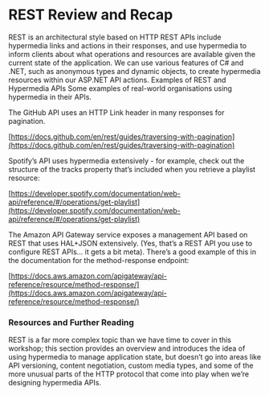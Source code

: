 # REST Review and Recap

REST is an architectural style based on HTTP
REST APIs include hypermedia links and actions in their responses, and use hypermedia to inform clients about what operations and resources are available given the current state of the application.
We can use various features of C# and .NET, such as anonymous types and dynamic objects, to create hypermedia resources within our ASP.NET API actions.
Examples of REST and Hypermedia APIs
Some examples of real-world organisations using hypermedia in their APIs.

The GitHub API uses an HTTP Link header in many responses for pagination.

[https://docs.github.com/en/rest/guides/traversing-with-pagination](https://docs.github.com/en/rest/guides/traversing-with-pagination)

Spotify’s API uses hypermedia extensively - for example, check out the structure of the tracks property that’s included when you retrieve a playlist resource:

[https://developer.spotify.com/documentation/web-api/reference/#/operations/get-playlist](https://developer.spotify.com/documentation/web-api/reference/#/operations/get-playlist)

The Amazon API Gateway service exposes a management API based on REST that uses HAL+JSON extensively. (Yes, that’s a REST API you use to configure REST APIs… it gets a bit meta). There’s a good example of this in the documentation for the method-response endpoint:

[https://docs.aws.amazon.com/apigateway/api-reference/resource/method-response/](https://docs.aws.amazon.com/apigateway/api-reference/resource/method-response/)

### Resources and Further Reading

REST is a far more complex topic than we have time to cover in this workshop; this section provides an overview and introduces the idea of using hypermedia to manage application state, but doesn’t go into areas like API versioning, content negotiation, custom media types, and some of the more unusual parts of the HTTP protocol that come into play when we’re designing hypermedia APIs.